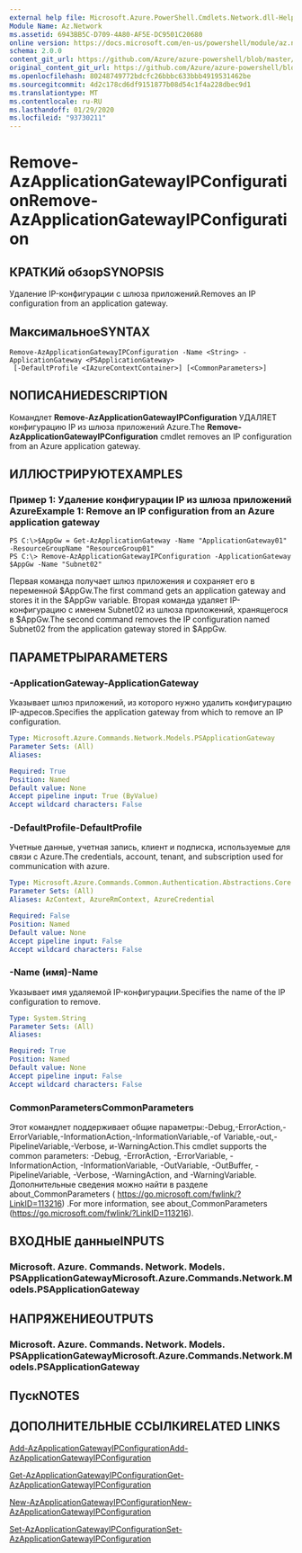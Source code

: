 ```yaml
---
external help file: Microsoft.Azure.PowerShell.Cmdlets.Network.dll-Help.xml
Module Name: Az.Network
ms.assetid: 6943BB5C-D709-4A80-AF5E-DC9501C20680
online version: https://docs.microsoft.com/en-us/powershell/module/az.network/remove-azapplicationgatewayipconfiguration
schema: 2.0.0
content_git_url: https://github.com/Azure/azure-powershell/blob/master/src/Network/Network/help/Remove-AzApplicationGatewayIPConfiguration.md
original_content_git_url: https://github.com/Azure/azure-powershell/blob/master/src/Network/Network/help/Remove-AzApplicationGatewayIPConfiguration.md
ms.openlocfilehash: 80248749772bdcfc26bbbc633bbb4919531462be
ms.sourcegitcommit: 4d2c178cd6df9151877b08d54c1f4a228dbec9d1
ms.translationtype: MT
ms.contentlocale: ru-RU
ms.lasthandoff: 01/29/2020
ms.locfileid: "93730211"
---
```

# <span data-ttu-id="03ab1-101">Remove-AzApplicationGatewayIPConfiguration</span><span class="sxs-lookup"><span data-stu-id="03ab1-101">Remove-AzApplicationGatewayIPConfiguration</span></span>

## <span data-ttu-id="03ab1-102">КРАТКИй обзор</span><span class="sxs-lookup"><span data-stu-id="03ab1-102">SYNOPSIS</span></span>
<span data-ttu-id="03ab1-103">Удаление IP-конфигурации с шлюза приложений.</span><span class="sxs-lookup"><span data-stu-id="03ab1-103">Removes an IP configuration from an application gateway.</span></span>

## <span data-ttu-id="03ab1-104">Максимальное</span><span class="sxs-lookup"><span data-stu-id="03ab1-104">SYNTAX</span></span>

```
Remove-AzApplicationGatewayIPConfiguration -Name <String> -ApplicationGateway <PSApplicationGateway>
 [-DefaultProfile <IAzureContextContainer>] [<CommonParameters>]
```

## <span data-ttu-id="03ab1-105">NОПИСАНИЕ</span><span class="sxs-lookup"><span data-stu-id="03ab1-105">DESCRIPTION</span></span>
<span data-ttu-id="03ab1-106">Командлет **Remove-AzApplicationGatewayIPConfiguration** УДАЛЯЕТ конфигурацию IP из шлюза приложений Azure.</span><span class="sxs-lookup"><span data-stu-id="03ab1-106">The **Remove-AzApplicationGatewayIPConfiguration** cmdlet removes an IP configuration from an Azure application gateway.</span></span>

## <span data-ttu-id="03ab1-107">ИЛЛЮСТРИРУЮТ</span><span class="sxs-lookup"><span data-stu-id="03ab1-107">EXAMPLES</span></span>

### <span data-ttu-id="03ab1-108">Пример 1: Удаление конфигурации IP из шлюза приложений Azure</span><span class="sxs-lookup"><span data-stu-id="03ab1-108">Example 1: Remove an IP configuration from an Azure application gateway</span></span>
```
PS C:\>$AppGw = Get-AzApplicationGateway -Name "ApplicationGateway01" -ResourceGroupName "ResourceGroup01"
PS C:\> Remove-AzApplicationGatewayIPConfiguration -ApplicationGateway $AppGw -Name "Subnet02"
```

<span data-ttu-id="03ab1-109">Первая команда получает шлюз приложения и сохраняет его в переменной $AppGw.</span><span class="sxs-lookup"><span data-stu-id="03ab1-109">The first command gets an application gateway and stores it in the $AppGw variable.</span></span>
<span data-ttu-id="03ab1-110">Вторая команда удаляет IP-конфигурацию с именем Subnet02 из шлюза приложений, хранящегося в $AppGw.</span><span class="sxs-lookup"><span data-stu-id="03ab1-110">The second command removes the IP configuration named Subnet02 from the application gateway stored in $AppGw.</span></span>

## <span data-ttu-id="03ab1-111">ПАРАМЕТРЫ</span><span class="sxs-lookup"><span data-stu-id="03ab1-111">PARAMETERS</span></span>

### <span data-ttu-id="03ab1-112">-ApplicationGateway</span><span class="sxs-lookup"><span data-stu-id="03ab1-112">-ApplicationGateway</span></span>
<span data-ttu-id="03ab1-113">Указывает шлюз приложений, из которого нужно удалить конфигурацию IP-адресов.</span><span class="sxs-lookup"><span data-stu-id="03ab1-113">Specifies the application gateway from which to remove an IP configuration.</span></span>

```yaml
Type: Microsoft.Azure.Commands.Network.Models.PSApplicationGateway
Parameter Sets: (All)
Aliases:

Required: True
Position: Named
Default value: None
Accept pipeline input: True (ByValue)
Accept wildcard characters: False
```

### <span data-ttu-id="03ab1-114">-DefaultProfile</span><span class="sxs-lookup"><span data-stu-id="03ab1-114">-DefaultProfile</span></span>
<span data-ttu-id="03ab1-115">Учетные данные, учетная запись, клиент и подписка, используемые для связи с Azure.</span><span class="sxs-lookup"><span data-stu-id="03ab1-115">The credentials, account, tenant, and subscription used for communication with azure.</span></span>

```yaml
Type: Microsoft.Azure.Commands.Common.Authentication.Abstractions.Core.IAzureContextContainer
Parameter Sets: (All)
Aliases: AzContext, AzureRmContext, AzureCredential

Required: False
Position: Named
Default value: None
Accept pipeline input: False
Accept wildcard characters: False
```

### <span data-ttu-id="03ab1-116">-Name (имя)</span><span class="sxs-lookup"><span data-stu-id="03ab1-116">-Name</span></span>
<span data-ttu-id="03ab1-117">Указывает имя удаляемой IP-конфигурации.</span><span class="sxs-lookup"><span data-stu-id="03ab1-117">Specifies the name of the IP configuration to remove.</span></span>

```yaml
Type: System.String
Parameter Sets: (All)
Aliases:

Required: True
Position: Named
Default value: None
Accept pipeline input: False
Accept wildcard characters: False
```

### <span data-ttu-id="03ab1-118">CommonParameters</span><span class="sxs-lookup"><span data-stu-id="03ab1-118">CommonParameters</span></span>
<span data-ttu-id="03ab1-119">Этот командлет поддерживает общие параметры:-Debug,-ErrorAction,-ErrorVariable,-InformationAction,-InformationVariable,-of Variable,-out,-PipelineVariable,-Verbose, и-WarningAction.</span><span class="sxs-lookup"><span data-stu-id="03ab1-119">This cmdlet supports the common parameters: -Debug, -ErrorAction, -ErrorVariable, -InformationAction, -InformationVariable, -OutVariable, -OutBuffer, -PipelineVariable, -Verbose, -WarningAction, and -WarningVariable.</span></span> <span data-ttu-id="03ab1-120">Дополнительные сведения можно найти в разделе about_CommonParameters ( https://go.microsoft.com/fwlink/?LinkID=113216) .</span><span class="sxs-lookup"><span data-stu-id="03ab1-120">For more information, see about_CommonParameters (https://go.microsoft.com/fwlink/?LinkID=113216).</span></span>

## <span data-ttu-id="03ab1-121">ВХОДНЫЕ данные</span><span class="sxs-lookup"><span data-stu-id="03ab1-121">INPUTS</span></span>

### <span data-ttu-id="03ab1-122">Microsoft. Azure. Commands. Network. Models. PSApplicationGateway</span><span class="sxs-lookup"><span data-stu-id="03ab1-122">Microsoft.Azure.Commands.Network.Models.PSApplicationGateway</span></span>

## <span data-ttu-id="03ab1-123">НАПРЯЖЕНИЕ</span><span class="sxs-lookup"><span data-stu-id="03ab1-123">OUTPUTS</span></span>

### <span data-ttu-id="03ab1-124">Microsoft. Azure. Commands. Network. Models. PSApplicationGateway</span><span class="sxs-lookup"><span data-stu-id="03ab1-124">Microsoft.Azure.Commands.Network.Models.PSApplicationGateway</span></span>

## <span data-ttu-id="03ab1-125">Пуск</span><span class="sxs-lookup"><span data-stu-id="03ab1-125">NOTES</span></span>

## <span data-ttu-id="03ab1-126">ДОПОЛНИТЕЛЬНЫЕ ССЫЛКИ</span><span class="sxs-lookup"><span data-stu-id="03ab1-126">RELATED LINKS</span></span>

[<span data-ttu-id="03ab1-127">Add-AzApplicationGatewayIPConfiguration</span><span class="sxs-lookup"><span data-stu-id="03ab1-127">Add-AzApplicationGatewayIPConfiguration</span></span>](./Add-AzApplicationGatewayIPConfiguration.md)

[<span data-ttu-id="03ab1-128">Get-AzApplicationGatewayIPConfiguration</span><span class="sxs-lookup"><span data-stu-id="03ab1-128">Get-AzApplicationGatewayIPConfiguration</span></span>](./Get-AzApplicationGatewayIPConfiguration.md)

[<span data-ttu-id="03ab1-129">New-AzApplicationGatewayIPConfiguration</span><span class="sxs-lookup"><span data-stu-id="03ab1-129">New-AzApplicationGatewayIPConfiguration</span></span>](./New-AzApplicationGatewayIPConfiguration.md)

[<span data-ttu-id="03ab1-130">Set-AzApplicationGatewayIPConfiguration</span><span class="sxs-lookup"><span data-stu-id="03ab1-130">Set-AzApplicationGatewayIPConfiguration</span></span>](./Set-AzApplicationGatewayIPConfiguration.md)


